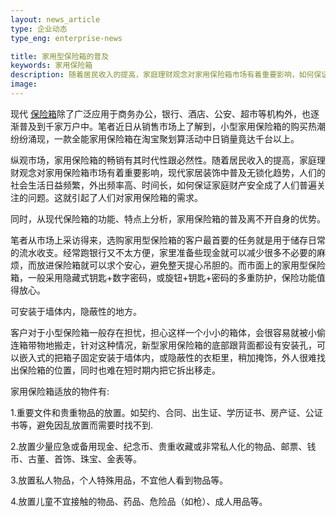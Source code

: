 ```yaml
---
layout: news_article
type: 企业动态
type_eng: enterprise-news

title: 家用型保险箱的普及
keywords: 家用保险箱
description: 随着居民收入的提高，家庭理财观念对家用保险箱市场有着重要影响，如何保证家庭财产安全成了人们普遍关注的问题，这就引起了人们对家用保险箱的需求。
image: 
---
```

现代 [保险箱](http://www.qnn.com.cn/)除了广泛应用于商务办公，银行、酒店、公安、超市等机构外，也逐渐普及到千家万户中。笔者近日从销售市场上了解到，小型家用保险箱的购买热潮纷纷涌现，一款全能家用保险箱在淘宝聚划算活动中日销量竟达千台以上。

纵观市场，家用保险箱的畅销有其时代性跟必然性。随着居民收入的提高，家庭理财观念对家用保险箱市场有着重要影响，现代家居装饰中普及无锁化趋势，人们的社会生活日益频繁，外出频率高、时间长，如何保证家庭财产安全成了人们普遍关注的问题。这就引起了人们对家用保险箱的需求。

同时，从现代保险箱的功能、特点上分析，家用保险箱的普及离不开自身的优势。

笔者从市场上采访得来，选购家用型保险箱的客户最首要的任务就是用于储存日常的流水收支。经常跑银行又不太方便，家里准备些现金就可以减少很多不必要的麻烦，而放进保险箱就可以求个安心，避免整天提心吊胆的。而市面上的家用型保险箱，一般采用隐藏式钥匙+数字密码，或旋钮+钥匙+密码的多重防护，保险功能值得放心。

可安装于墙体内，隐蔽性的地方。

客户对于小型保险箱一般存在担忧，担心这样一个小小的箱体，会很容易就被小偷连箱带物地搬走，针对这种情况，新型家用保险箱的底部跟背面都设有安装孔，可以嵌入式的把箱子固定安装于墙体内，或隐蔽性的衣柜里，稍加掩饰，外人很难找出保险箱的位置，同时也难在短时期内把它拆出移走。

家用保险箱适放的物件有:

1.重要文件和贵重物品的放置。如契约、合同、出生证、学历证书、房产证、公证书等，避免因乱放置而需要时找不到.

2.放置少量应急或备用现金、纪念币、贵重收藏或非常私人化的物品、邮票、钱币、古董、首饰、珠宝、金表等。

3.放置私人物品，个人特殊用品，不宜他人看到物品等。

4.放置儿童不宜接触的物品、药品、危险品（如枪）、成人用品等。
